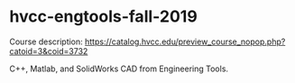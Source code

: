 # hvcc-engtools-fall-2019
Course description: https://catalog.hvcc.edu/preview_course_nopop.php?catoid=3&coid=3732

C++, Matlab, and SolidWorks CAD from Engineering Tools.
